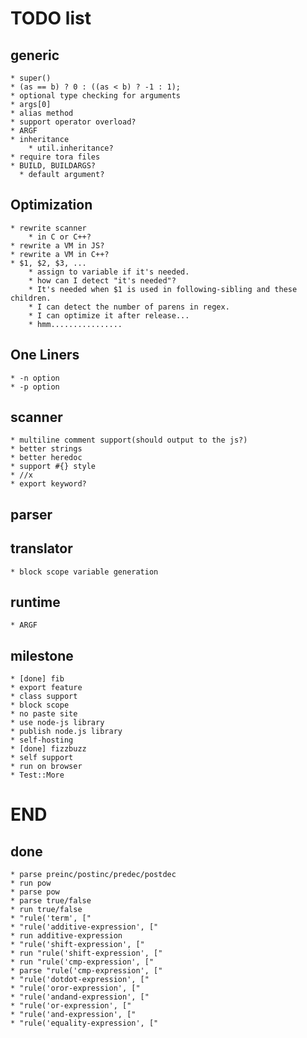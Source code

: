 TODO list
=========

generic
-------

    * super()
    * (as == b) ? 0 : ((as < b) ? -1 : 1);
    * optional type checking for arguments
    * args[0]
    * alias method
    * support operator overload?
    * ARGF
    * inheritance
        * util.inheritance?
    * require tora files
    * BUILD, BUILDARGS?
      * default argument?

Optimization
------------

    * rewrite scanner
        * in C or C++?
    * rewrite a VM in JS?
    * rewrite a VM in C++?
    * $1, $2, $3, ...
        * assign to variable if it's needed.
        * how can I detect "it's needed"?
        * It's needed when $1 is used in following-sibling and these children.
        * I can detect the number of parens in regex.
        * I can optimize it after release...
        * hmm................

One Liners
----------

    * -n option
    * -p option

scanner
-------

    * multiline comment support(should output to the js?)
    * better strings
    * better heredoc
    * support #{} style
    * //x
    * export keyword?

parser
------


translator
----------

    * block scope variable generation

runtime
-------

    * ARGF

milestone
---------

    * [done] fib
    * export feature
    * class support
    * block scope
    * no paste site
    * use node-js library
    * publish node.js library
    * self-hosting
    * [done] fizzbuzz
    * self support
    * run on browser
    * Test::More

END
===

done
----

    * parse preinc/postinc/predec/postdec
    * run pow
    * parse pow
    * parse true/false
    * run true/false
    * "rule('term', ["
    * "rule('additive-expression', ["
    * run additive-expression
    * "rule('shift-expression', ["
    * run "rule('shift-expression', ["
    * run "rule('cmp-expression', ["
    * parse "rule('cmp-expression', ["
    * "rule('dotdot-expression', ["
    * "rule('oror-expression', ["
    * "rule('andand-expression', ["
    * "rule('or-expression', ["
    * "rule('and-expression', ["
    * "rule('equality-expression', ["

